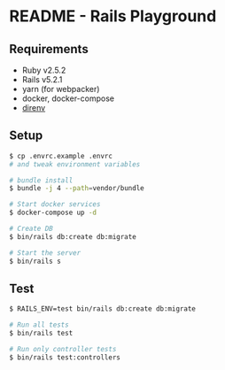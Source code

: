 # README - Rails Playground

## Requirements

* Ruby  v2.5.2
* Rails v5.2.1
* yarn (for webpacker)
* docker, docker-compose
* [direnv](https://github.com/direnv/direnv)

## Setup

```sh
$ cp .envrc.example .envrc
# and tweak environment variables

# bundle install
$ bundle -j 4 --path=vendor/bundle

# Start docker services
$ docker-compose up -d

# Create DB
$ bin/rails db:create db:migrate

# Start the server
$ bin/rails s
```

## Test

```sh
$ RAILS_ENV=test bin/rails db:create db:migrate

# Run all tests
$ bin/rails test

# Run only controller tests
$ bin/rails test:controllers
```

